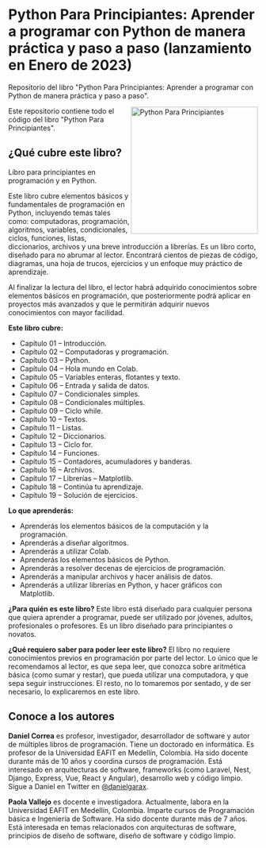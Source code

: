 # Python Para Principiantes: Aprender a programar con Python de manera práctica y paso a paso (lanzamiento en Enero de 2023)
Repositorio del libro "Python Para Principiantes: Aprender a programar con Python de manera práctica y paso a paso".

<img src="https://i.ibb.co/bK5tKW7/Portada-para-rese-a.png" alt="Python Para Principiantes" height="256px" align="right">

Este repositorio contiene todo el código del libro "Python Para Principiantes".

## ¿Qué cubre este libro?
Libro para principiantes en programación y en Python.

Este libro cubre elementos básicos y fundamentales de programación en Python, incluyendo temas tales como: computadoras, programación, algoritmos, variables, condicionales, ciclos, funciones, listas, diccionarios, archivos y una breve introducción a librerías. Es un libro corto, diseñado para no abrumar al lector. Encontrará cientos de piezas de código, diagramas, una hoja de trucos, ejercicios y un enfoque muy práctico de aprendizaje.

Al finalizar la lectura del libro, el lector habrá adquirido conocimientos sobre elementos básicos en programación, que posteriormente podrá aplicar en proyectos más avanzados y que le permitirán adquirir nuevos conocimientos con mayor facilidad.

**Este libro cubre:** 
* Capítulo 01 – Introducción.
* Capítulo 02 – Computadoras y programación. 
* Capítulo 03 – Python. 
* Capítulo 04 – Hola mundo en Colab. 
* Capítulo 05 – Variables enteras, flotantes y texto. 
* Capítulo 06 – Entrada y salida de datos.
* Capítulo 07 – Condicionales simples.
* Capítulo 08 – Condicionales múltiples. 
* Capítulo 09 – Ciclo while. 
* Capítulo 10 – Textos. 
* Capítulo 11 – Listas. 
* Capítulo 12 – Diccionarios.
* Capítulo 13 – Ciclo for. 
* Capítulo 14 – Funciones. 
* Capítulo 15 – Contadores, acumuladores y banderas.
* Capítulo 16 – Archivos. 
* Capítulo 17 – Librerías – Matplotlib.
* Capítulo 18 – Continúa tu aprendizaje. 
* Capítulo 19 – Solución de ejercicios. 

**Lo que aprenderás:**
* Aprenderás los elementos básicos de la computación y la programación.
* Aprenderás a diseñar algoritmos.
* Aprenderás a utilizar Colab.
* Aprenderás los elementos básicos de Python.
* Aprenderás a resolver decenas de ejercicios de programación.
* Aprenderás a manipular archivos y hacer análisis de datos.
* Aprenderás a utilizar librerías en Python, y hacer gráficos con Matplotlib.

**¿Para quién es este libro?**
Este libro está diseñado para cualquier persona que quiera aprender a programar, puede ser utilizado por jóvenes, adultos, profesionales o profesores. Es un libro diseñado para principiantes o novatos.

**¿Qué requiero saber para poder leer este libro?**
El libro no requiere conocimientos previos en programación por parte del lector. Lo único que le recomendamos al lector, es que sepa leer, que conozca sobre aritmética básica (como sumar y restar), que pueda utilizar una computadora, y que sepa seguir instrucciones. El resto, no lo tomaremos por sentado, y de ser necesario, lo explicaremos en este libro.

## Conoce a los autores
**Daniel Correa** es profesor, investigador, desarrollador de software y autor de múltiples libros de programación. Tiene un doctorado en informática. Es profesor de la Universidad EAFIT en Medellín, Colombia. Ha sido docente durante más de 10 años y coordina cursos de programación. Está interesado en arquitecturas de software, frameworks (como Laravel, Nest, Django, Express, Vue, React y Angular), desarrollo web y código limpio. Sigue a Daniel en Twitter en [@danielgarax](https://twitter.com/danielgarax).

**Paola Vallejo** es docente e investigadora. Actualmente, labora en la Universidad EAFIT en Medellín, Colombia. Imparte cursos de Programación básica e Ingeniería de Software. Ha sido docente durante más de 7 años. Está interesada en temas relacionados con arquitecturas de software, principios de diseño de software, diseño de software y código limpio.
